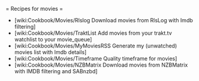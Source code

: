 = Recipes for movies =

* [wiki:Cookbook/Movies/Rlslog Download movies from RlsLog with Imdb filtering]
* [wiki:Cookbook/Movies/TraktList Add movies from your trakt.tv watchlist to your movie_queue]
* [wiki:Cookbook/Movies/MyMoviesRSS Generate my (unwatched) movies list with Imdb details]
* [wiki:Cookbook/Movies/Timeframe Quality timeframe for movies]
* [wiki:Cookbook/Movies/NZBMatrix Download movies from NZBMatrix with IMDB filtering and SABnzbd]

